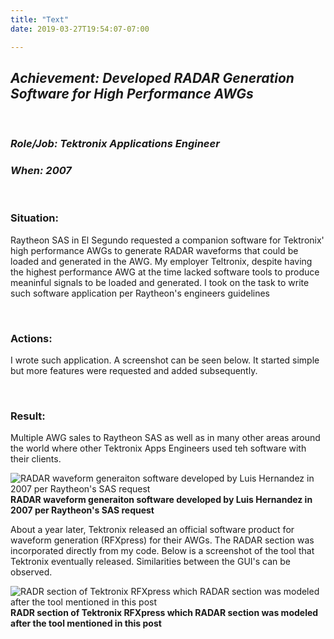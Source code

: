 ```yaml
---
title: "Text"
date: 2019-03-27T19:54:07-07:00

---
```


## ***Achievement: Developed RADAR Generation Software for High Performance AWGs*** 
<p><br/></p>

### ***Role/Job: Tektronix Applications Engineer***
### ***When: 2007***
<p><br/></p>
  
### Situation:
Raytheon SAS in El Segundo requested a companion software for Tektronix' high performance AWGs to generate RADAR waveforms that could be loaded and generated in the AWG. My employer Teltronix, despite having the highest performance AWG at the time lacked software tools to produce meaninful signals to be loaded and generated. I took on the task to write such software application per Raytheon's engineers guidelines  <p><br/></p>
  
### Actions:
I wrote such application. A screenshot can be seen below. It started simple but more features were requested and added subsequently.<p><br/></p>

### Result:  
Multiple AWG sales to Raytheon SAS as well as in many other areas around the world where other Tektronix Apps Engineers used teh software with their clients. 

![RADAR waveform generaiton software developed by Luis Hernandez in 2007 per Raytheon's SAS request](/img/RADAR-Wav-Gen.png)
**RADAR waveform generaiton software developed by Luis Hernandez in 2007 per Raytheon's SAS request**

About a year later, Tektronix released an official software product for waveform generation (RFXpress) for their AWGs. The RADAR section was incorporated directly from my code. Below is a screenshot of the tool that Tektronix eventually released. Similarities between the GUI's can be observed.


![RADR section of Tektronix RFXpress which RADAR section was modeled after the tool mentioned in this post](/img/RFXpress.png)
**RADR section of Tektronix RFXpress which RADAR section was modeled after the tool mentioned in this post**
